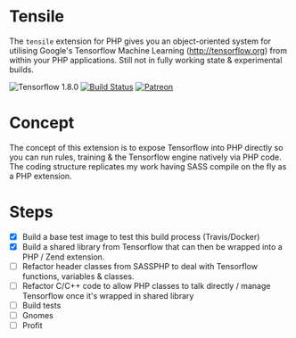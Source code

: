 # Tensile

The `tensile` extension for PHP gives you an object-oriented system for utilising Google's Tensorflow Machine Learning (http://tensorflow.org) from within your PHP applications. Still not in fully working state & experimental builds.


![Tensorflow 1.8.0](https://img.shields.io/badge/tensorflow-1.8.0-blue.svg) [![Build Status](https://travis-ci.org/absalomedia/tensile.svg?branch=master)](https://travis-ci.org/absalomedia/tensile) [![Patreon](https://img.shields.io/badge/patreon-donate-green.svg)](https://www.patreon.com/bePatron?u=14641360)

# Concept

The concept of this extension is to expose Tensorflow into PHP directly so you can run rules, training & the Tensorflow engine natively via PHP code. The coding structure replicates my work having SASS compile on the fly as a PHP extension.

# Steps
- [x] Build a base test image to test this build process (Travis/Docker)
- [x] Build a shared library from Tensorflow that can then be wrapped into a PHP / Zend extension.
- [ ] Refactor header classes from SASSPHP to deal with Tensorflow functions, variables & classes. 
- [ ] Refactor C/C++ code to allow PHP classes to talk directly / manage Tensorflow once it's wrapped in shared library
- [ ] Build tests
- [ ] Gnomes
- [ ] Profit
